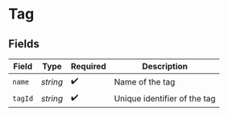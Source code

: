# Tag


## Fields

| Field                        | Type                         | Required                     | Description                  |
| ---------------------------- | ---------------------------- | ---------------------------- | ---------------------------- |
| `name`                       | *string*                     | :heavy_check_mark:           | Name of the tag              |
| `tagId`                      | *string*                     | :heavy_check_mark:           | Unique identifier of the tag |